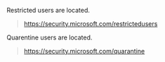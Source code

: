 Restricted users are located.

>https://security.microsoft.com/restrictedusers

Quarentine users are located.

>https://security.microsoft.com/quarantine


